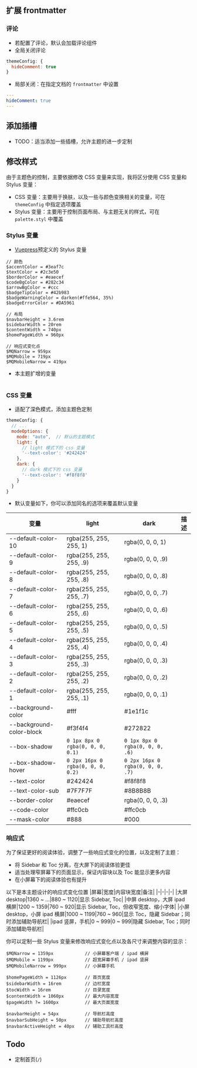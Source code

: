## 扩展 frontmatter

### 评论

+ 若配置了评论，默认会加载评论组件
+ 全局关闭评论
```js
themeConfig: {
  hideComment: true
}
```

+ 局部关闭：在指定文档的 `frontmatter` 中设置
```yaml
---
hideComment: true
---
```


## 添加插槽

+ TODO：适当添加一些插槽，允许主题的进一步定制


## 修改样式

由于主题色的控制，主要依据修改 CSS 变量来实现，我将区分使用 CSS 变量和 Stylus 变量：
+ CSS 变量：主要用于换肤，以及一些与颜色变换相关的变量，可在 `themeConfig` 中指定选项覆盖
+ Stylus 变量：主要用于控制页面布局、与主题无关的样式，可在 `palette.styl` 中覆盖


### Stylus 变量

+ [Vuepress](https://vuepress.vuejs.org/zh/config/#palette-styl)预定义的 Stylus 变量
```styl
// 颜色
$accentColor = #3eaf7c
$textColor = #2c3e50
$borderColor = #eaecef
$codeBgColor = #282c34
$arrowBgColor = #ccc
$badgeTipColor = #42b983
$badgeWarningColor = darken(#ffe564, 35%)
$badgeErrorColor = #DA5961

// 布局
$navbarHeight = 3.6rem
$sidebarWidth = 20rem
$contentWidth = 740px
$homePageWidth = 960px

// 响应式变化点
$MQNarrow = 959px
$MQMobile = 719px
$MQMobileNarrow = 419px
```

+ 本主题扩增的变量
```styl

```


### CSS 变量

+ 适配了深色模式，添加主题色定制
```js
themeConfig: {
  // ...
  modeOptions: {
    mode: "auto",  // 默认的主题模式
    light: {
      // light 模式下的 css 变量
      '--text-color': '#242424'
    },
    dark: {
      // dark 模式下的 css 变量
      '--text-color': '#f8f8f8'
    }
  }
}
```

+ 默认变量如下，你可以添加同名的选项来覆盖默认变量

|变量|light|dark|描述|
|-|-|-|-|
|--default-color-10|rgba(255, 255, 255, 1) |rgba(0, 0, 0, 1) |
|--default-color-9 |rgba(255, 255, 255, .9)|rgba(0, 0, 0, .9)|
|--default-color-8 |rgba(255, 255, 255, .8)|rgba(0, 0, 0, .8)|
|--default-color-7 |rgba(255, 255, 255, .7)|rgba(0, 0, 0, .7)|
|--default-color-6 |rgba(255, 255, 255, .6)|rgba(0, 0, 0, .6)|
|--default-color-5 |rgba(255, 255, 255, .5)|rgba(0, 0, 0, .5)|
|--default-color-4 |rgba(255, 255, 255, .4)|rgba(0, 0, 0, .4)|
|--default-color-3 |rgba(255, 255, 255, .3)|rgba(0, 0, 0, .3)|
|--default-color-2 |rgba(255, 255, 255, .2)|rgba(0, 0, 0, .2)|
|--default-color-1 |rgba(255, 255, 255, .1)|rgba(0, 0, 0, .1)|
|--background-color|     #fff              |#1e1f1c          |
|--background-color-block|#f3f4f4          |#272822          |
|--box-shadow|`0 1px 8px 0 rgba(0, 0, 0, 0.1)`|`0 1px 8px 0 rgba(0, 0, 0, .6)`|
|--box-shadow-hover|`0 2px 16px 0 rgba(0, 0, 0, 0.2)`|`0 2px 16px 0 rgba(0, 0, 0, .7)`|
|--text-color|#242424|#f8f8f8|
|--text-color-sub|#7F7F7F|#8B8B8B|
|--border-color|#eaecef|rgba(0, 0, 0, .3)|
|--code-color|#ffc0cb|#ffc0cb|
|--mask-color|#888|#000|



### 响应式

为了保证更好的阅读体验，调整了一些响应式变化的位置，以及定制了主题：
+ 将 Sidebar 和 Toc 分离，在大屏下的阅读体验更佳
+ 适当处理窄屏幕下的页面显示，保证内容块以及 Toc 能显示更多内容
+ 在小屏幕下的阅读体验也有提升

以下是本主题设计的响应式变化位置
|屏幕|宽度|内容块宽度|备注|
|-|-|-|-|
|大屏 desktop|1360 ~ ...|880 ~ 1120|显示 Sidebar, Toc|
|中屏 desktop，大屏 ipad 横屏|1200 ~ 1359|760 ~ 920|显示 Sidebar, Toc，但收窄宽度、缩小字体|
|小屏 desktop，小屏 ipad 横屏|1000 ~ 1199|760 ~ 960|显示 Toc，隐藏 Sidebar；同时添加辅助导航栏|
|ipad 竖屏，手机|0 ~ 999|0 ~ 999|隐藏 Sidebar, Toc；同时添加辅助导航栏|


你可以定制一些 Stylus 变量来修改响应式变化点以及各尺寸来调整内容的显示：
```stylus
$MQNarrow = 1359px            // 小屏幕客户端 / ipad 横屏
$MQMobile = 1199px            // 超宽屏幕手机 / ipad 竖屏
$MQMobileNarrow = 999px       // 小屏幕手机

$homePageWidth = 1126px       // 首页宽度
$sidebarWidth = 16rem         // 边栏宽度
$tocWidth = 16rem             // 目录宽度
$contentWidth = 1060px        // 最大内容宽度
$pageWidth ?= 1600px          // 最大页面宽度

$navbarHeight = 54px          // 导航栏高度
$navbarSubHeight = 50px       // 辅助导航栏高度
$navbarActiveHeight = 40px    // 辅助工具栏高度
```


## Todo

+ 定制首页(`/`)